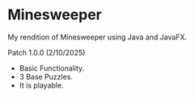 # Minesweeper
My rendition of Minesweeper using Java and JavaFX.

Patch 1.0.0 (2/10/2025)
- Basic Functionality.
- 3 Base Puzzles.
- It is playable.
